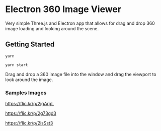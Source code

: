 # Electron 360 Image Viewer

Very simple Three.js and Electron app that allows for drag and drop 360 image loading and looking around the scene.

## Getting Started
`yarn`

`yarn start`

Drag and drop a 360 image file into the window and drag the viewport to look around the image.


### Samples Images

https://flic.kr/p/2igArgL

https://flic.kr/p/2g73gd3

https://flic.kr/p/2isSst3

